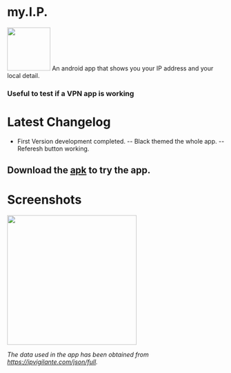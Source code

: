 # my.I.P.
<img src="https://github.com/visnkmr/my.I.P./blob/master/ip.png" width="100">
An android app that shows you your IP address and your local detail.

### Useful to test if a VPN app is working

# Latest Changelog
- First Version development completed.
-- Black themed the whole app.
-- Referesh button working.

## Download the [apk](https://github.com/visnkmr/my.I.P./raw/master/my.i.p.apk) to try the app.

# Screenshots
<img src="https://github.com/visnkmr/my.I.P./blob/master/photo_2017-07-30_23-35-43.jpg" width="300">

*The data used in the app has been obtained from https://ipvigilante.com/json/full.*


